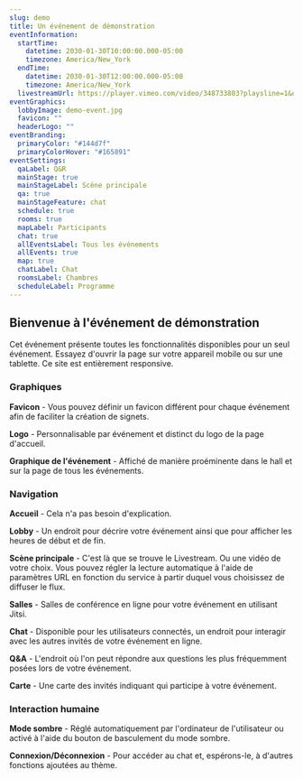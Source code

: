 ```yaml
---
slug: demo
title: Un événement de démonstration
eventInformation:
  startTime:
    datetime: 2030-01-30T10:00:00.000-05:00
    timezone: America/New_York
  endTime:
    datetime: 2030-01-30T12:00:00.000-05:00
    timezone: America/New_York
  livestreamUrl: https://player.vimeo.com/video/348733803?playsline=1&quality=1080p&autoplay=1&muted=0
eventGraphics:
  lobbyImage: demo-event.jpg
  favicon: ""
  headerLogo: ""
eventBranding:
  primaryColor: "#144d7f"
  primaryColorHover: "#165891"
eventSettings:
  qaLabel: Q&R
  mainStage: true
  mainStageLabel: Scène principale
  qa: true
  mainStageFeature: chat
  schedule: true
  rooms: true
  mapLabel: Participants
  chat: true
  allEventsLabel: Tous les événements
  allEvents: true
  map: true
  chatLabel: Chat
  roomsLabel: Chambres
  scheduleLabel: Programme
---
```


## Bienvenue à l'événement de démonstration

Cet événement présente toutes les fonctionnalités disponibles pour un seul événement. Essayez d'ouvrir la page sur votre appareil mobile ou sur une tablette. Ce site est entièrement responsive.

### Graphiques

**Favicon** - Vous pouvez définir un favicon différent pour chaque événement afin de faciliter la création de signets.

**Logo** - Personnalisable par événement et distinct du logo de la page d'accueil.

**Graphique de l'événement** - Affiché de manière proéminente dans le hall et sur la page de tous les événements.

### Navigation

**Accueil** - Cela n'a pas besoin d'explication.

**Lobby** - Un endroit pour décrire votre événement ainsi que pour afficher les heures de début et de fin.

**Scène principale** - C'est là que se trouve le Livestream. Ou une vidéo de votre choix. Vous pouvez régler la lecture automatique à l'aide de paramètres URL en fonction du service à partir duquel vous choisissez de diffuser le flux.

**Salles** - Salles de conférence en ligne pour votre événement en utilisant Jitsi.

**Chat** - Disponible pour les utilisateurs connectés, un endroit pour interagir avec les autres invités de votre événement en ligne.

**Q&A** - L'endroit où l'on peut répondre aux questions les plus fréquemment posées lors de votre événement.

**Carte** - Une carte des invités indiquant qui participe à votre événement.

### Interaction humaine

**Mode sombre** - Réglé automatiquement par l'ordinateur de l'utilisateur ou activé à l'aide du bouton de basculement du mode sombre.

**Connexion/Déconnexion** - Pour accéder au chat et, espérons-le, à d'autres fonctions ajoutées au thème.

